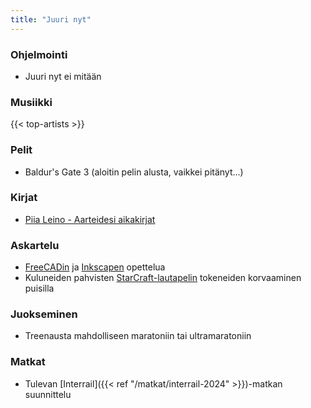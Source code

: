 ```yaml
---
title: "Juuri nyt"
---
```


### Ohjelmointi
- Juuri nyt ei mitään

### Musiikki
{{< top-artists >}}

### Pelit
- Baldur's Gate 3 (aloitin pelin alusta, vaikkei pitänyt...)

### Kirjat
- [Piia Leino - Aarteidesi aikakirjat](https://finna.fi/Record/anders.1904885?sid=4740871132)

### Askartelu
- [FreeCADin](https://www.freecad.org/) ja [Inkscapen](https://inkscape.org/) opettelua
- Kuluneiden pahvisten [StarCraft-lautapelin](https://boardgamegeek.com/boardgame/22827/starcraft-the-board-game) tokeneiden korvaaminen puisilla

### Juokseminen
- Treenausta mahdolliseen maratoniin tai ultramaratoniin

### Matkat
- Tulevan [Interrail]({{< ref "/matkat/interrail-2024" >}})-matkan suunnittelu